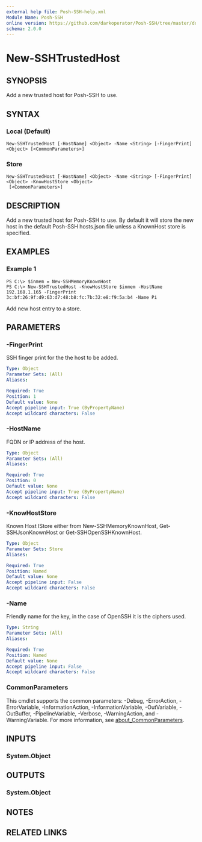 ```yaml
---
external help file: Posh-SSH-help.xml
Module Name: Posh-SSH
online version: https://github.com/darkoperator/Posh-SSH/tree/master/docs
schema: 2.0.0
---
```


# New-SSHTrustedHost

## SYNOPSIS
Add a new trusted host for Posh-SSH to use. 

## SYNTAX

### Local (Default)
```
New-SSHTrustedHost [-HostName] <Object> -Name <String> [-FingerPrint] <Object> [<CommonParameters>]
```

### Store
```
New-SSHTrustedHost [-HostName] <Object> -Name <String> [-FingerPrint] <Object> -KnowHostStore <Object>
 [<CommonParameters>]
```

## DESCRIPTION
Add a new trusted host for Posh-SSH to use. By default it will store the new host in the default Posh-SSH hosts.json file unless a KnownHost store is specified.

## EXAMPLES

### Example 1
```
PS C:\> $inmem = New-SSHMemoryKnownHost
PS C:\> New-SSHTrustedHost -KnowHostStore $inmem -HostName 192.168.1.165 -FingerPrint 3c:bf:26:9f:d9:63:d7:48:b8:fc:7b:32:e8:f9:5a:b4 -Name Pi
```

Add new host entry to a store. 

## PARAMETERS

### -FingerPrint
SSH finger print for the the host to be added. 

```yaml
Type: Object
Parameter Sets: (All)
Aliases:

Required: True
Position: 1
Default value: None
Accept pipeline input: True (ByPropertyName)
Accept wildcard characters: False
```

### -HostName
FQDN or IP address of the host.

```yaml
Type: Object
Parameter Sets: (All)
Aliases:

Required: True
Position: 0
Default value: None
Accept pipeline input: True (ByPropertyName)
Accept wildcard characters: False
```

### -KnowHostStore
Known Host IStore either from New-SSHMemoryKnownHost, Get-SSHJsonKnownHost or Get-SSHOpenSSHKnownHost.

```yaml
Type: Object
Parameter Sets: Store
Aliases:

Required: True
Position: Named
Default value: None
Accept pipeline input: False
Accept wildcard characters: False
```

### -Name
Friendly name for the key, in the case of OpenSSH it is the ciphers used.

```yaml
Type: String
Parameter Sets: (All)
Aliases:

Required: True
Position: Named
Default value: None
Accept pipeline input: False
Accept wildcard characters: False
```

### CommonParameters
This cmdlet supports the common parameters: -Debug, -ErrorAction, -ErrorVariable, -InformationAction, -InformationVariable, -OutVariable, -OutBuffer, -PipelineVariable, -Verbose, -WarningAction, and -WarningVariable. For more information, see [about_CommonParameters](http://go.microsoft.com/fwlink/?LinkID=113216).

## INPUTS

### System.Object
## OUTPUTS

### System.Object
## NOTES

## RELATED LINKS
